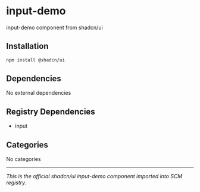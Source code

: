 # input-demo

input-demo component from shadcn/ui

## Installation

```bash
npm install @shadcn/ui
```

## Dependencies

No external dependencies

## Registry Dependencies

- input

## Categories

No categories

---

*This is the official shadcn/ui input-demo component imported into SCM registry.*
